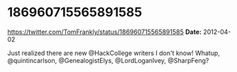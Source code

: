 # 186960715565891585
https://twitter.com/TomFrankly/status/186960715565891585
**Date:** 2012-04-02

Just realized there are new @HackCollege writers I don't know! Whatup, @quintincarlson, @GenealogistElys, @LordLoganIvey, @SharpFeng?
